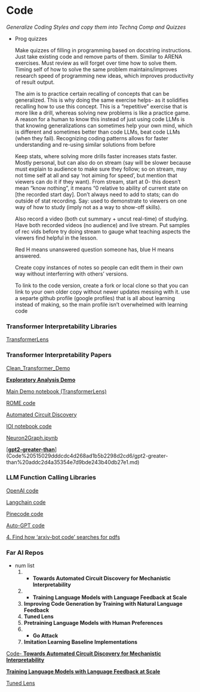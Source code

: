 # Code

*Generalize Coding Styles and copy them into Technq Comp and Quizzes*

- Prog quizzes
    
    Make quizzes of filling in programming based on docstring instructions. Just take existing code and remove parts of them. Similar to ARENA exercises. Must review as will forget over time how to solve them. Timing self of how to solve the same problem maintains/improves research speed of programming new ideas, which improves productivity of result output.
    
    The aim is to practice certain recalling of concepts that can be generalized. This is why doing the same exercise helps- as it solidifies recalling how to use this concept. This is a “repetitive” exercise that is more like a drill, whereas solving new problems is like a practice game. A reason for a human to know this instead of just using code LLMs is that knowing generalizations can sometimes help your own mind, which is different and sometimes better than code LLMs, beat code LLMs (when they fail). Recognizing coding patterns allows for faster understanding and re-using similar solutions from before
    
    Keep stats, where solving more drills faster increases stats faster. Mostly personal, but can also do on stream (say will be slower because must explain to audience to make sure they follow; so on stream, may not time self at all and say ‘not aiming for speed’, but mention that viewers can do it if they want). From stream, start at 0- this doesn’t mean “know nothing”, it means “0 relative to ability of current state on [the recorded start day]. Don’t always need to add to stats; can do outside of stat recording. Say: used to demonstrate to viewers on one way of how to study (imply not as a way to show-off skills).
    
    Also record a video (both cut summary + uncut real-time) of studying. Have both recorded videos (no audience) and live stream. Put samples of rec vids before try doing stream to gauge what teaching aspects the viewers find helpful in the lesson.
    
    Red H means unanswered question someone has, blue H means answered.
    
    Create copy instances of notes so people can edit them in their own way without interferring with others’ versions.
    
    To link to the code version, create a fork or local clone so that you can link to your own older copy without newer updates messing with it. use a separte github profile (google profiles) that is all about learning instead of making, so the main profile isn’t overwhelmed with learning code
    

### Transformer Interpretability Libraries

[TransformerLens](Code%20515029dddcdc4d268ad1b5b2298d2cd6/TransformerLens%2005e38f613a6e40a9a4ff9cb380d5ab86.md)

### Transformer Interpretability Papers

[Clean_Transformer_Demo](Code%20515029dddcdc4d268ad1b5b2298d2cd6/Clean_Transformer_Demo%20ef4d8370035c45259b85ba23e44e95c6.md)

[**Exploratory Analysis Demo**](Code%20515029dddcdc4d268ad1b5b2298d2cd6/Exploratory%20Analysis%20Demo%20c61288d8f11b45d993c796ec28a62132.md)

[Main Demo notebook (TransformerLens)](Code%20515029dddcdc4d268ad1b5b2298d2cd6/Main%20Demo%20notebook%20(TransformerLens)%20daaafedc55154a56b549f832a01b119a.md)

[ROME code](Code%20515029dddcdc4d268ad1b5b2298d2cd6/ROME%20code%20ceb982344bb048c58c9ff04af5cd98ba.md) 

[Automated Circuit Discovery](Code%20515029dddcdc4d268ad1b5b2298d2cd6/Automated%20Circuit%20Discovery%2078c36eb7aa084d7db89fa74016e83d3e.md)

[IOI notebook code](Code%20515029dddcdc4d268ad1b5b2298d2cd6/IOI%20notebook%20code%20fde870610bf0467ca455bcfc8a526f37.md)

[Neuron2Graph.ipynb](Code%20515029dddcdc4d268ad1b5b2298d2cd6/Neuron2Graph%20ipynb%201194a0bf97744b3ab86b19fc9d0bbd06.md)

[**[gpt2-greater-than](https://github.com/hannamw/gpt2-greater-than)**](Code%20515029dddcdc4d268ad1b5b2298d2cd6/gpt2-greater-than%20addc2d4a35354e7d9bde243b40db27e1.md)

### LLM Function Calling Libraries

[OpenAI code](Code%20515029dddcdc4d268ad1b5b2298d2cd6/OpenAI%20code%206270bc9091284be295e7b0ab46094d63.md) 

[Langchain code](Code%20515029dddcdc4d268ad1b5b2298d2cd6/Langchain%20code%20e223dfc86c0c4a0db81b3def927b362e.md) 

[Pinecode code](Code%20515029dddcdc4d268ad1b5b2298d2cd6/Pinecode%20code%20f544b8f307744d6c89062a174b2b1118.md) 

[Auto-GPT code](Code%20515029dddcdc4d268ad1b5b2298d2cd6/Auto-GPT%20code%20d093a96c03094b64b2e356af401923c4.md) 

[4. Find how ‘arxiv-bot code’ searches for pdfs](https://www.notion.so/4-Find-how-arxiv-bot-code-searches-for-pdfs-519c75e8c3da41799f69e537974d0d3e?pvs=21) 

### Far AI Repos

- num list
    1. * ****Towards Automated Circuit Discovery for Mechanistic Interpretability****
    2. * ****Training Language Models with Language Feedback at Scale****
    3. **Improving Code Generation by Training with Natural Language Feedback**
    4. **Tuned Lens**
    5. **Pretraining Language Models with Human Preferences**
    6. * **Go Attack**
    7. **Imitation Learning Baseline Implementations**

[Code- ****Towards Automated Circuit Discovery for Mechanistic Interpretability****](Code%20515029dddcdc4d268ad1b5b2298d2cd6/Code-%20Towards%20Automated%20Circuit%20Discovery%20for%20Mech%20999dfd3c865a403399259ca69c0ae375.md)

[**Training Language Models with Language Feedback at Scale**](Code%20515029dddcdc4d268ad1b5b2298d2cd6/Training%20Language%20Models%20with%20Language%20Feedback%20at%20ba6d170069d145179c7021aa8c5456e5.md)

[Tuned Lens](Code%20515029dddcdc4d268ad1b5b2298d2cd6/Tuned%20Lens%205cc49786630844ea94feb8e2efc85969.md)